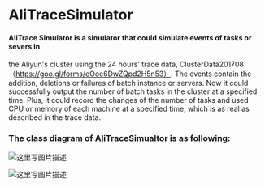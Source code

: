 # AliTraceSimulator
#### AliTrace Simulator is a simulator that could simulate events of tasks or severs in
the Aliyun's cluster using the 24 hours' trace data, ClusterData201708 （https://goo.gl/forms/eOoe6DwZQpd2H5n53）.  The events contain
the addition, deletions or failures of batch instance or servers.
Now it could successfully output the number of batch tasks in the cluster at a specified time. Plus, it could record the changes of 
the number of tasks and used CPU or memory of each machine at a specified time, which is as real as described in the trace data.
### The class diagram of AliTraceSimualtor is as following:

![这里写图片描述](http://7xtc7i.com1.z0.glb.clouddn.com/Snip20171227_2.png)

![这里写图片描述](http://7xtc7i.com1.z0.glb.clouddn.com/Snip20171227_6.png)
